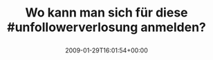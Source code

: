 ---
retweeted: false
source: <a href="http://twitter.com" rel="nofollow">Twitter Web Client</a>
entities:
  hashtags:
  - text: unfollowerverlosung
    indices:
    - '27'
    - '47'
  symbols: []
  user_mentions: []
  urls: []
display_text_range:
- '0'
- '57'
favorite_count: '0'
id_str: '1158797121'
truncated: false
retweet_count: '0'
id: '1158797121'
created_at: Thu Jan 29 16:01:54 +0000 2009
favorited: false
full_text: 'Wo kann man sich für diese #unfollowerverlosung anmelden?'
lang: de
tags:
- unfollowerverlosung
- pesos/twitter
date: '2009-01-29T16:01:54+00:00'
src: https://twitter.com/bascht/status/1158797121
original_url: https://twitter.com/bascht/status/1158797121
type: twitter_tweet
text: 'Wo kann man sich für diese #unfollowerverlosung anmelden?'
title: 'Wo kann man sich für diese #unfollowerverlosung anmelden?

  '

---
